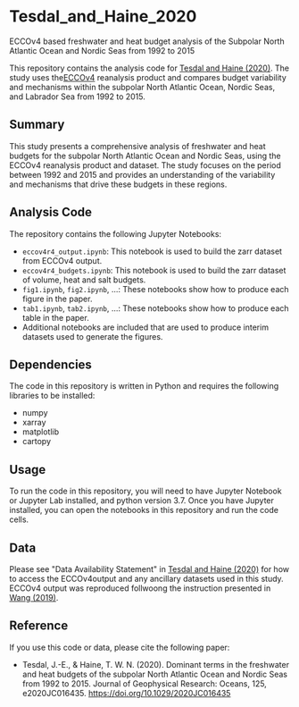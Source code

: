 # Tesdal_and_Haine_2020
ECCOv4 based freshwater and heat budget analysis of the Subpolar North Atlantic Ocean and Nordic Seas from 1992 to 2015

This repository contains the analysis code for [Tesdal and Haine (2020)](https://doi.org/10.1029/2020JC016435). The study uses the[ECCOv4](https://www.ecco-group.org/home.cgi) reanalysis product and compares budget variability and mechanisms within the subpolar North Atlantic Ocean, Nordic Seas, and Labrador Sea from 1992 to 2015.

## Summary
This study presents a comprehensive analysis of freshwater and heat budgets for the subpolar North Atlantic Ocean and Nordic Seas, using the ECCOv4 reanalysis product and dataset. The study focuses on the period between 1992 and 2015 and provides an understanding of the variability and mechanisms that drive these budgets in these regions.

## Analysis Code
The repository contains the following Jupyter Notebooks:
- `eccov4r4_output.ipynb`: This notebook is used to build the zarr dataset from ECCOv4 output.
- `eccov4r4_budgets.ipynb`: This notebook is used to build the zarr dataset of volume, heat and salt budgets.
- `fig1.ipynb`, `fig2.ipynb`, ...: These notebooks show how to produce each figure in the paper.
- `tab1.ipynb`, `tab2.ipynb`, ...: These notebooks show how to produce each table in the paper.
- Additional notebooks are included that are used to produce interim datasets used to generate the figures.

## Dependencies
The code in this repository is written in Python and requires the following libraries to be installed:
- numpy
- xarray
- matplotlib
- cartopy

## Usage
To run the code in this repository, you will need to have Jupyter Notebook or Jupyter Lab installed, and python version 3.7. Once you have Jupyter installed, you can open the notebooks in this repository and run the code cells.

## Data
Please see "Data Availability Statement" in [Tesdal and Haine (2020)](https://doi.org/10.1029/2020JC016435) for how to access the ECCOv4output and any ancillary datasets used in this study. ECCOv4 output was reproduced follwoong the instruction presented in [Wang (2019)](https://www.ecco-group.org/docs/v4r4_reproduction_howto.pdf).

## Reference
If you use this code or data, please cite the following paper:
- Tesdal, J.-E., & Haine, T. W. N. (2020). Dominant terms in the freshwater and heat budgets of the subpolar North Atlantic Ocean and Nordic Seas from 1992 to 2015. Journal of Geophysical Research: Oceans, 125, e2020JC016435. https://doi.org/10.1029/2020JC016435
